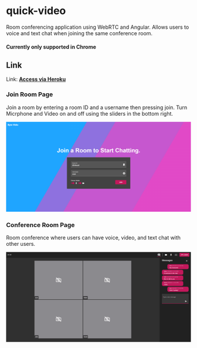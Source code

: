# quick-video

Room conferencing application using WebRTC and Angular. Allows users to voice and text chat when joining the same conference room. 

#### Currently only supported in Chrome

## Link
Link: **[Access via Heroku](https://shelf-book-app.herokuapp.com/)**


### Join Room Page
Join a room by entering a room ID and a username then pressing join. Turn Micrphone and Video on and off using the sliders in the bottom right.

![alt text](./docs/pictures/ui/join_room.png)

### Conference Room Page
Room conference where users can have voice, video, and text chat with other users.

![alt text](./docs/pictures/ui/conference_room.png)

